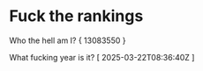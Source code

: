 # Fuck the rankings

Who the hell am I?
{ 13083550 }

What fucking year is it?
[ 2025-03-22T08:36:40Z ]
